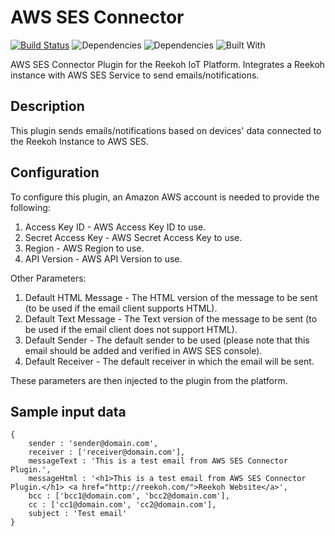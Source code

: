 # AWS SES Connector
[![Build Status](https://travis-ci.org/Reekoh/ses-connector.svg)](https://travis-ci.org/Reekoh/ses-connector)
![Dependencies](https://img.shields.io/david/Reekoh/ses-connector.svg)
![Dependencies](https://img.shields.io/david/dev/Reekoh/ses-connector.svg)
![Built With](https://img.shields.io/badge/built%20with-gulp-red.svg)

AWS SES Connector Plugin for the Reekoh IoT Platform. Integrates a Reekoh instance with AWS SES Service to send emails/notifications.

## Description
This plugin sends emails/notifications based on devices' data connected to the Reekoh Instance to AWS SES.

## Configuration
To configure this plugin, an Amazon AWS account is needed to provide the following:

1. Access Key ID - AWS Access Key ID to use.
2. Secret Access Key - AWS Secret Access Key to use.
3. Region - AWS Region to use.
4. API Version - AWS API Version to use.

Other Parameters:

1. Default HTML Message - The HTML version of the message to be sent (to be used if the email client supports HTML).
2. Default Text Message - The Text version of the message to be sent (to be used if the email client does not support HTML).
3. Default Sender - The default sender to be used (please note that this email should be added and verified in AWS SES console).
4. Default Receiver -  The default receiver in which the email will be sent.

These parameters are then injected to the plugin from the platform.

## Sample input data
```
{
    sender : 'sender@domain.com',
    receiver : ['receiver@domain.com'],
    messageText : 'This is a test email from AWS SES Connector Plugin.',
    messageHtml : '<h1>This is a test email from AWS SES Connector Plugin.</h1> <a href="http://reekoh.com/">Reekoh Website</a>',
    bcc : ['bcc1@domain.com', 'bcc2@domain.com'],
    cc : ['cc1@domain.com', 'cc2@domain.com'],
    subject : 'Test email'
}
```